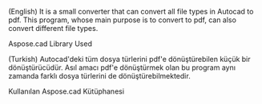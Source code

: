 
(English)
It is a small converter that can convert all file types in Autocad to pdf. This program, whose main purpose is to convert to pdf, can also convert different file types.


Aspose.cad Library Used

(Turkish)
Autocad'deki tüm dosya türlerini pdf'e dönüştürebilen küçük bir dönüştürücüdür. Asıl amacı pdf'e dönüştürmek olan bu program aynı zamanda farklı dosya türlerini de dönüştürebilmektedir.


Kullanılan Aspose.cad Kütüphanesi
